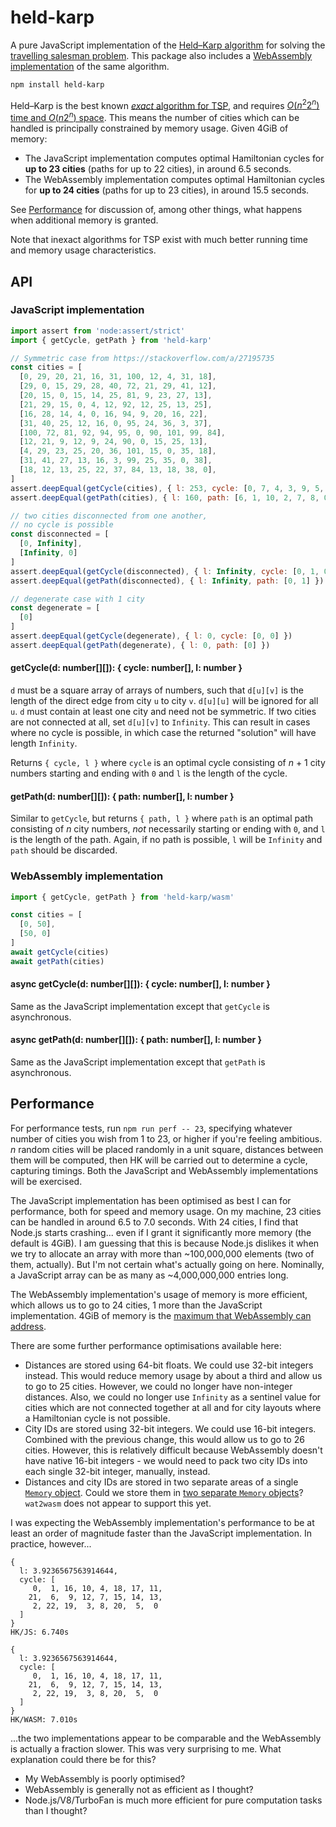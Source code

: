 # held-karp

A pure JavaScript implementation of the [Held–Karp algorithm](https://en.wikipedia.org/wiki/Held%E2%80%93Karp_algorithm) for solving the [travelling salesman problem](https://en.wikipedia.org/wiki/Traveling_salesman_problem). This package also includes a [WebAssembly implementation](#webassembly-implementation) of the same algorithm.

```sh
npm install held-karp
```

Held–Karp is the best known [*exact* algorithm for TSP](https://en.wikipedia.org/wiki/Travelling_salesman_problem#Exact_algorithms), and requires [*O*(*n*<sup>2</sup>2<sup>*n*</sup>) time and *O*(*n*2<sup>*n*</sup>) space](https://en.wikipedia.org/wiki/Held%E2%80%93Karp_algorithm#Algorithmic_complexity). This means the number of cities which can be handled is principally constrained by memory usage. Given 4GiB of memory:

* The JavaScript implementation computes optimal Hamiltonian cycles for **up to 23 cities** (paths for up to 22 cities), in around 6.5 seconds.
* The WebAssembly implementation computes optimal Hamiltonian cycles for **up to 24 cities** (paths for up to 23 cities), in around 15.5 seconds.

See [Performance](#performance) for discussion of, among other things, what happens when additional memory is granted.

Note that inexact algorithms for TSP exist with much better running time and memory usage characteristics.

## API

### JavaScript implementation

```js
import assert from 'node:assert/strict'
import { getCycle, getPath } from 'held-karp'

// Symmetric case from https://stackoverflow.com/a/27195735
const cities = [
  [0, 29, 20, 21, 16, 31, 100, 12, 4, 31, 18],
  [29, 0, 15, 29, 28, 40, 72, 21, 29, 41, 12],
  [20, 15, 0, 15, 14, 25, 81, 9, 23, 27, 13],
  [21, 29, 15, 0, 4, 12, 92, 12, 25, 13, 25],
  [16, 28, 14, 4, 0, 16, 94, 9, 20, 16, 22],
  [31, 40, 25, 12, 16, 0, 95, 24, 36, 3, 37],
  [100, 72, 81, 92, 94, 95, 0, 90, 101, 99, 84],
  [12, 21, 9, 12, 9, 24, 90, 0, 15, 25, 13],
  [4, 29, 23, 25, 20, 36, 101, 15, 0, 35, 18],
  [31, 41, 27, 13, 16, 3, 99, 25, 35, 0, 38],
  [18, 12, 13, 25, 22, 37, 84, 13, 18, 38, 0],
]
assert.deepEqual(getCycle(cities), { l: 253, cycle: [0, 7, 4, 3, 9, 5, 2, 6, 1, 10, 8, 0] })
assert.deepEqual(getPath(cities), { l: 160, path: [6, 1, 10, 2, 7, 8, 0, 4, 3, 5, 9] })

// two cities disconnected from one another,
// no cycle is possible
const disconnected = [
  [0, Infinity],
  [Infinity, 0]
]
assert.deepEqual(getCycle(disconnected), { l: Infinity, cycle: [0, 1, 0] })
assert.deepEqual(getPath(disconnected), { l: Infinity, path: [0, 1] })

// degenerate case with 1 city
const degenerate = [
  [0]
]
assert.deepEqual(getCycle(degenerate), { l: 0, cycle: [0, 0] })
assert.deepEqual(getPath(degenerate), { l: 0, path: [0] })
```

#### getCycle(d: number[][]): { cycle: number[], l: number }

`d` must be a square array of arrays of numbers, such that `d[u][v]` is the length of the direct edge from city `u` to city `v`. `d[u][u]` will be ignored for all `u`. `d` must contain at least one city and need not be symmetric. If two cities are not connected at all, set `d[u][v]` to `Infinity`. This can result in cases where no cycle is possible, in which case the returned "solution" will have length `Infinity`.

Returns `{ cycle, l }` where `cycle` is an optimal cycle consisting of *n* + 1 city numbers starting and ending with `0` and `l` is the length of the cycle.

#### getPath(d: number[][]): { path: number[], l: number }

Similar to `getCycle`, but returns `{ path, l }` where `path` is an optimal path consisting of *n* city numbers, *not* necessarily starting or ending with `0`, and `l` is the length of the path. Again, if no path is possible, `l` will be `Infinity` and `path` should be discarded.

### WebAssembly implementation

```js
import { getCycle, getPath } from 'held-karp/wasm'

const cities = [
  [0, 50],
  [50, 0]
]
await getCycle(cities)
await getPath(cities)
```

#### async getCycle(d: number[][]): { cycle: number[], l: number }

Same as the JavaScript implementation except that `getCycle` is asynchronous.

#### async getPath(d: number[][]): { path: number[], l: number }

Same as the JavaScript implementation except that `getPath` is asynchronous.

## Performance

For performance tests, run `npm run perf -- 23`, specifying whatever number of cities you wish from 1 to 23, or higher if you're feeling ambitious. *n* random cities will be placed randomly in a unit square, distances between them will be computed, then HK will be carried out to determine a cycle, capturing timings. Both the JavaScript and WebAssembly implementations will be exercised.

The JavaScript implementation has been optimised as best I can for performance, both for speed and memory usage. On my machine, 23 cities can be handled in around 6.5 to 7.0 seconds. With 24 cities, I find that Node.js starts crashing... even if I grant it significantly more memory (the default is 4GiB). I am guessing that this is because Node.js dislikes it when we try to allocate an array with more than ~100,000,000 elements (two of them, actually). But I'm not certain what's actually going on here. Nominally, a JavaScript array can be as many as ~4,000,000,000 entries long.

The WebAssembly implementation's usage of memory is more efficient, which allows us to go to 24 cities, 1 more than the JavaScript implementation. 4GiB of memory is the [maximum that WebAssembly can address](https://developer.mozilla.org/en-US/docs/WebAssembly/JavaScript_interface/Memory/Memory#:~:text=Wasm%20currently%20only%20allows%2032%2Dbit%20addressing).

There are some further performance optimisations available here:

* Distances are stored using 64-bit floats. We could use 32-bit integers instead. This would reduce memory usage by about a third and allow us to go to 25 cities. However, we could no longer have non-integer distances. Also, we could no longer use `Infinity` as a sentinel value for cities which are not connected together at all and for city layouts where a Hamiltonian cycle is not possible.
* City IDs are stored using 32-bit integers. We could use 16-bit integers. Combined with the previous change, this would allow us to go to 26 cities. However, this is relatively difficult because WebAssembly doesn't have native 16-bit integers - we would need to pack two city IDs into each single 32-bit integer, manually, instead.
* Distances and city IDs are stored in two separate areas of a single [`Memory` object](https://developer.mozilla.org/en-US/docs/WebAssembly/JavaScript_interface/Memory). Could we store them in [two separate `Memory` objects](https://developer.mozilla.org/en-US/docs/WebAssembly/Understanding_the_text_format#multiple_memories)? `wat2wasm` does not appear to support this yet.

I was expecting the WebAssembly implementation's performance to be at least an order of magnitude faster than the JavaScript implementation. In practice, however...

```
{
  l: 3.9236567563914644,
  cycle: [
     0,  1, 16, 10, 4, 18, 17, 11,
    21,  6,  9, 12, 7, 15, 14, 13,
     2, 22, 19,  3, 8, 20,  5,  0
  ]
}
HK/JS: 6.740s

{
  l: 3.9236567563914644,
  cycle: [
     0,  1, 16, 10, 4, 18, 17, 11,
    21,  6,  9, 12, 7, 15, 14, 13,
     2, 22, 19,  3, 8, 20,  5,  0
  ]
}
HK/WASM: 7.010s
```

...the two implementations appear to be comparable and the WebAssembly is actually a fraction slower. This was very surprising to me. What explanation could there be for this?

* My WebAssembly is poorly optimised?
* WebAssembly is generally not as efficient as I thought?
* Node.js/V8/TurboFan is much more efficient for pure computation tasks than I thought?
